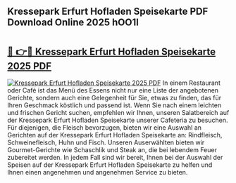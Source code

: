 ## Kressepark Erfurt Hofladen Speisekarte PDF Download Online 2025 hOO1l

# <h2><a href="http://gcebud5.nevu.top/?p=Kressepark+Erfurt+Hofladen+Speisekarte">🔗 👉🔴 Kressepark Erfurt Hofladen Speisekarte 2025 PDF</a></h2>

[![Kressepark Erfurt Hofladen Speisekarte 2025 PDF](https://i.imgur.com/dBaPXMq.png)](http://gcebud5.nevu.top/?p=Kressepark+Erfurt+Hofladen+Speisekarte)
In einem Restaurant oder Café ist das Menü des Essens nicht nur eine Liste der angebotenen Gerichte, sondern auch eine Gelegenheit für Sie, etwas zu finden, das für Ihren Geschmack köstlich und passend ist. Wenn Sie nach einem leichten und frischen Gericht suchen, empfehlen wir Ihnen, unseren Salatbereich auf der Kressepark Erfurt Hofladen Speisekarte unserer Cafeteria zu besuchen. Für diejenigen, die Fleisch bevorzugen, bieten wir eine Auswahl an Gerichten auf der Kressepark Erfurt Hofladen Speisekarte an: Rindfleisch, Schweinefleisch, Huhn und Fisch. Unseren Auserwählten bieten wir Gourmet-Gerichte wie Schaschlik und Steak an, die bei lebendem Feuer zubereitet werden. In jedem Fall sind wir bereit, Ihnen bei der Auswahl der Speisen auf der Kressepark Erfurt Hofladen Speisekarte zu helfen und Ihnen einen angenehmen und angenehmen Service zu bieten.
